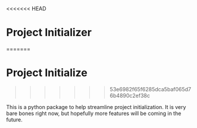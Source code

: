 <<<<<<< HEAD
# Project Initializer
=======
# Project Initialize
>>>>>>> 53e6982f65f6285dca5baf065d76b4890c2ef38c

This is a python package to help streamline project initialization. It is very bare bones right now, but hopefully more features will be coming in the future.